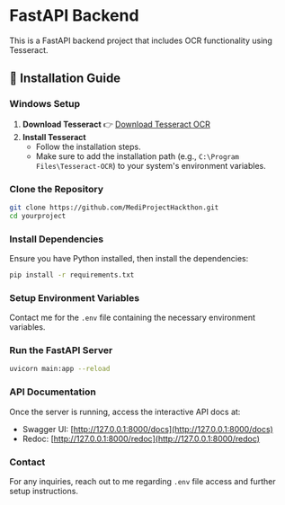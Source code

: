 # FastAPI Backend

This is a FastAPI backend project that includes OCR functionality using Tesseract.

## 🔹 Installation Guide

### Windows Setup
1. **Download Tesseract**
   👉 [Download Tesseract OCR](https://github.com/UB-Mannheim/tesseract/wiki)
2. **Install Tesseract**
   - Follow the installation steps.
   - Make sure to add the installation path (e.g., `C:\Program Files\Tesseract-OCR`) to your system's environment variables.

### Clone the Repository
```sh
git clone https://github.com/MediProjectHackthon.git
cd yourproject
```

### Install Dependencies
Ensure you have Python installed, then install the dependencies:
```sh
pip install -r requirements.txt
```

### Setup Environment Variables
Contact me for the `.env` file containing the necessary environment variables.

### Run the FastAPI Server
```sh
uvicorn main:app --reload
```

### API Documentation
Once the server is running, access the interactive API docs at:
- Swagger UI: [http://127.0.0.1:8000/docs](http://127.0.0.1:8000/docs)
- Redoc: [http://127.0.0.1:8000/redoc](http://127.0.0.1:8000/redoc)

### Contact
For any inquiries, reach out to me regarding `.env` file access and further setup instructions.